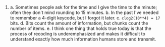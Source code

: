 1. a. Sometimes people ask for the time and I give the time to the minute; often they don't mind rounding to 15 minutes.
   b. In the past I've needed to remember a 4-digit keycode, but I forgot it later.
   c. `clog2(10**4) = 17` bits.
   d. Bits count the amount of information, but chunks count the number of items.
   e. I think one thing that holds true today is that the process of recoding is underemphasized and makes it difficult to understand exactly how much information humans store and transmit.
